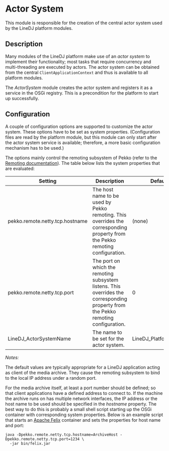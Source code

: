 # Actor System

This module is responsible for the creation of the central actor system used by
the LineDJ platform modules.

## Description

Many modules of the LineDJ platform make use of an _actor system_ to implement
their functionality; most tasks that require concurrency and multi-threading
are executed by actors. The actor system can be obtained from the central
`ClientApplicationContext` and thus is available to all platform modules.

The _ActorSystem_ module creates the actor system and registers it as a service
in the OSGi registry. This is a precondition for the platform to start up
successfully.

## Configuration

A couple of configuration options are supported to customize the actor system.
These options have to be set as system properties. (Configuration files are
read by the platform module, but this module can only start after the actor
system service is available; therefore, a more basic configuration mechanism
has to be used.)

The options mainly control the remoting subsystem of Pekko (refer to the
[Remoting documentation](http://doc.akka.io/docs/akka/2.4/scala/remoting.html)).
The table below lists the system properties that are evaluated:

| Setting                         | Description                                                                                                                        | Default value |
|---------------------------------|------------------------------------------------------------------------------------------------------------------------------------| ------------- |
| pekko.remote.netty.tcp.hostname | The host name to be used by Pekko remoting. This overrides the corresponding property from the Pekko remoting configuration.       | (none) |
| pekko.remote.netty.tcp.port     | The port on which the remoting subsystem listens. This overrides the corresponding property from the Pekko remoting configuration. | 0 |
| LineDJ_ActorSystemName          | The name to be set for the actor system.                                                                                           | LineDJ_PlatformActorSystem |

_Notes:_

The default values are typically appropriate for a LineDJ application acting as
client of the media archive. They cause the remoting subsystem to bind to the
local IP address under a random port.

For the media archive itself, at least a port number should be defined; so that
client applications have a defined address to connect to. If the machine the
archive runs on has multiple network interfaces, the IP address or the host
name to be used should be specified in the _hostname_ property. The best way to
do this is probably a small shell script starting up the OSGi container with
corresponding system properties. Below is an example script that starts an
[Apache Felix](http://felix.apache.org/) container and sets the properties for
host name and port:

```
java -Dpekko.remote.netty.tcp.hostname=ArchiveHost -Dpekko.remote.netty.tcp.port=1234 \
  -jar bin/felix.jar
```
